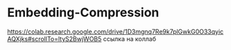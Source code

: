 # Embedding-Compression
https://colab.research.google.com/drive/1D3mgnq7Re9k7plGwkG0O33qyicAQXjks#scrollTo=ltyS2BwjWOB5
ссылка на коллаб
